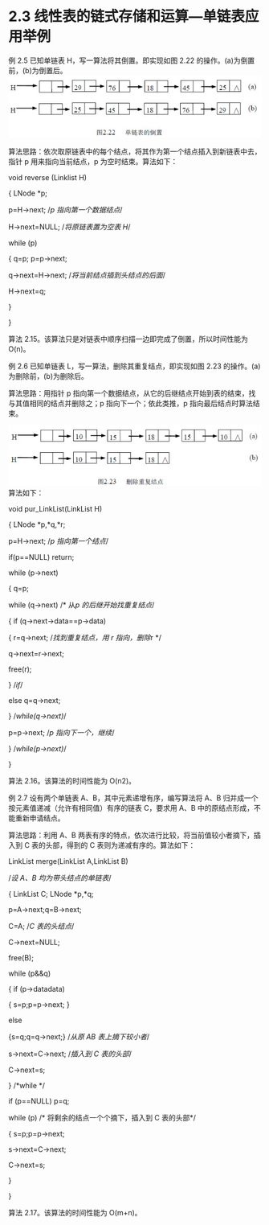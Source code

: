 # 2.3 线性表的链式存储和运算—单链表应用举例

例 2.5 已知单链表 H，写一算法将其倒置。即实现如图 2.22 的操作。(a)为倒置前，(b)为倒置后。![](img/9a7279cc78283f356f3181e857e9f5fe.jpg)

算法思路：依次取原链表中的每个结点，将其作为第一个结点插入到新链表中去，指针 p 用来指向当前结点，p 为空时结束。算法如下：

void reverse (Linklist H)

{ LNode *p;

p=H->next; /*p 指向第一个数据结点*/

H->next=NULL; /*将原链表置为空表 H*/

while (p)

{ q=p; p=p->next;

q->next=H->next; /*将当前结点插到头结点的后面*/

H->next=q;

}

}

算法 2.15。该算法只是对链表中顺序扫描一边即完成了倒置，所以时间性能为 O(n)。

例 2.6 已知单链表 L，写一算法，删除其重复结点，即实现如图 2.23 的操作。(a)为删除前，(b)为删除后。

算法思路：用指针 p 指向第一个数据结点，从它的后继结点开始到表的结束，找与其值相同的结点并删除之；p 指向下一个；依此类推，p 指向最后结点时算法结束。

![](img/b5cb7a72d661b137ff6498ed73763a6d.jpg)算法如下：

void pur_LinkList(LinkList H)

{ LNode *p,*q,*r;

p=H->next; /*p 指向第一个结点*/

if(p==NULL) return;

while (p->next)

{ q=p;

while (q->next) /* 从*p 的后继开始找重复结点*/

{ if (q->next->data==p->data)

{ r=q->next; /*找到重复结点，用 r 指向，删除*r */

q->next=r->next;

free(r);

} /*if*/

else q=q->next;

} /*while(q->next)*/

p=p->next; /*p 指向下一个，继续*/

} /*while(p->next)*/

}

算法 2.16。该算法的时间性能为 O(n2)。

例 2.7 设有两个单链表 A、B，其中元素递增有序，编写算法将 A、B 归并成一个按元素值递减（允许有相同值）有序的链表 C，要求用 A、B 中的原结点形成，不能重新申请结点。

算法思路：利用 A、B 两表有序的特点，依次进行比较，将当前值较小者摘下，插入到 C 表的头部，得到的 C 表则为递减有序的。算法如下：

LinkList merge(LinkList A,LinkList B)

/*设 A、B 均为带头结点的单链表*/

{ LinkList C; LNode *p,*q;

p=A->next;q=B->next;

C=A; /*C 表的头结点*/

C->next=NULL;

free(B);

while (p&&q)

{ if (p->data<q->data)

{ s=p;p=p->next; }

else

{s=q;q=q->next;} /*从原 AB 表上摘下较小者*/

s->next=C->next; /*插入到 C 表的头部*/

C->next=s;

} /*while */

if (p==NULL) p=q;

while (p) /* 将剩余的结点一个个摘下，插入到 C 表的头部*/

{ s=p;p=p->next;

s->next=C->next;

C->next=s;

}

}

算法 2.17。该算法的时间性能为 O(m+n)。